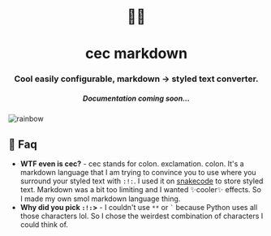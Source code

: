 <h1 align="center">🐱‍🐉</h1>
<h1 align="center"> cec markdown </h1>
<h3 align="center"> Cool easily configurable, markdown -> styled text converter. </h3>
<h5 align="center"> Documentation coming soon... </h5>

![rainbow](https://user-images.githubusercontent.com/84760072/208384585-03ebeb8d-25ad-4764-8c55-3952c670dce5.png)

<h2>🤔 Faq</h2>

* **WTF even is cec?** - cec stands for colon. exclamation. colon. It's a markdown language that I am trying to convince you to use where you surround your styled text with `:!:`. I used it on [snakecode](https://github.com/hwelsters/snakecode) to store styled text. Markdown was a bit too limiting and I wanted ✨cooler✨ effects. So I made my own smol markdown language thing.  
* **Why did you pick `:!:`>** - I couldn't use `**` or ``` ` ``` because Python uses all those characters lol. So I chose the weirdest combination of characters I could think of.  
